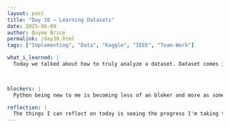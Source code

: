 ```yaml
---
layout: post
title: "Day 10 – Learning Datasets"
date: 2025-06-09
author: Quyme Brice
permalink: /day10.html
tags: ["Implementing", "Data", "Kaggle", "IEEE", "Team-Work"]

what_i_learned: |
  Today we talked about how to truly analyze a dataset. Dataset comes in different forms that need to be looked at before using its content. We must understand the different websites that have the data we need and how to filter those websites in order to obtain what we need. These are important factors that go into merging two datasets. We are trying to merge two datasets that cover different years and allow us to have one whole set. Discovering that there're multiple ways of doing this is very helpful. Learning python really has been an interesting experience. I'm discovering why people are considering it a beginner friendly programming language.

  

blockers: |
  Python being new to me is becoming less of an bloker and more as something I know how to do. Research is becoming more easy by the day. The only blocker would be analyzing a dataset. Cleaning it and using in a way to make a prediction model would be one of the only blocker. We are still learning taking our skill to the next level. Our team blockers are lessing by the day.

reflection: |
  The things I can reflect on today is seeing the progress I'm taking to take my python skills to the next level. I started this internship as an beginner in python, but the more I learn I feel like I will be a pro in no time. Working on a team allow us to see each other strength and weakness help each other in areas that are needed. This project will have a good outcome, we have been putting in great work in order to be successful. We are learning part by part of breaking down datasets and this is a important tool when working on a project.
---
```

